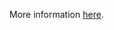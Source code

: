 More information [here](https://docs.prismacloud.io/en/enterprise-edition/policy-reference/secrets-policies/secrets-policy-index/git-secrets-1).
